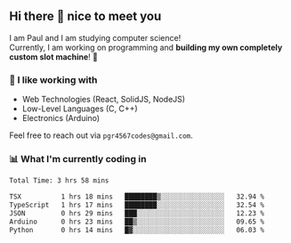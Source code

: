 ## Hi there 👋 nice to meet you

I am Paul and I am studying computer science!  
Currently, I am working on programming and **building my own completely custom slot machine**! 🎰

### 🔭 I like working with
- Web Technologies (React, SolidJS, NodeJS)
- Low-Level Languages (C, C++)
- Electronics (Arduino)

Feel free to reach out via `pgr4567codes@gmail.com`.

### 📊 What I'm currently coding in
<!--START_SECTION:waka-->

```txt
Total Time: 3 hrs 58 mins

TSX          1 hrs 18 mins   ████████▒░░░░░░░░░░░░░░░░   32.94 %
TypeScript   1 hrs 17 mins   ████████░░░░░░░░░░░░░░░░░   32.54 %
JSON         0 hrs 29 mins   ███░░░░░░░░░░░░░░░░░░░░░░   12.23 %
Arduino      0 hrs 23 mins   ██▒░░░░░░░░░░░░░░░░░░░░░░   09.65 %
Python       0 hrs 14 mins   █▓░░░░░░░░░░░░░░░░░░░░░░░   06.03 %
```

<!--END_SECTION:waka-->
